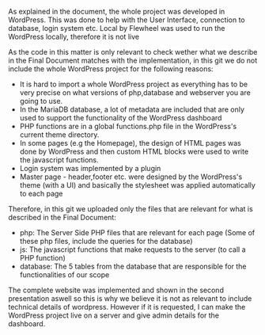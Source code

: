 As explained in the document, the whole project was developed in WordPress. This was done to help with the User Interface, connection to database, login system etc. Local by Flewheel was used to run the WordPress locally, therefore it is not live

As the code in this matter is only relevant to check wether what we describe in the Final Document matches with the implementation, in this git we do not include the whole WordPress project for the following reasons:

  - It is hard to import a whole WordPress project as everything has to be very precise on what versions of php,database and webserver you are going to use.
  - In the MariaDB database, a lot of metadata are included that are only used to support the functionality of the WordPress dashboard
  - PHP functions are in a global functions.php file in the WordPress's current theme directory.
  - In some pages (e.g the Homepage), the design of HTML pages was done by WordPress and then custom HTML blocks were used to write the javascript functions.
  - Login system was implemented by a plugin
  - Master page - header,footer etc. were designed by the WordPress's theme (with a UI) and basically the stylesheet was applied automatically to each page


Therefore, in this git we uploaded only the files that are relevant for what is described in the Final Document:
  - php:       The Server Side PHP files that are relevant for each page (Some of these php files, include the queries for the database)
  - js:        The javascript functions that make requests to the server (to call a PHP function)
  - database:  The 5 tables from the database that are responsible for the functionalities of our scope
  
  
  
The complete website was implemented and shown in the second presentation aswell so this is why we believe it is not as relevant to include technical details of wordpress.
However if it is requested, I can make the WordPress project live on a server and give admin details for the dashboard. 

